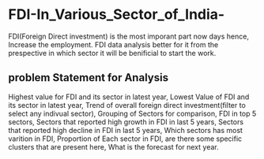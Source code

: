 # FDI-In_Various_Sector_of_India-

FDI(Foreign Direct investment) is the most imporant part now days hence, Increase the employment.
FDI data analysis better for it from the prespective in which sector it will be benificial to start the work.

##  problem Statement for Analysis 

Highest value for FDI and its sector in latest year,
Lowest Value of FDI and its sector in latest year,
Trend of overall foreign direct investment(filter to select any indivual sector),
Grouping of Sectors for comparison,
FDI in top 5 sectors,
Sectors that reported high growth in FDI in last 5 years,
Sectors that reported high decline in FDI in last 5 years,
Which sectors has most varition in FDI,
Proportion of Each sector in FDI,
are there some specific clusters that are present here,
What is the forecast for next year.
